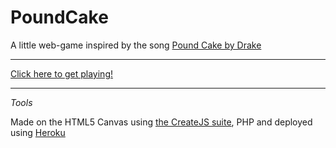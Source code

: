 PoundCake
=========

A little web-game inspired by the song [Pound Cake by Drake](http://www.youtube.com/watch?v=lF7C8NFzAGQ)

--- 

[Click here to get playing!](http://cakecakecake.heroku.com)

---

*Tools*

Made on the HTML5 Canvas using [the CreateJS suite](http://www.createjs.com/), PHP and deployed using [Heroku](https://www.heroku.com/)

